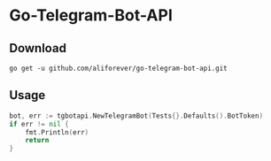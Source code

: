 # Go-Telegram-Bot-API

## Download
`go get -u github.com/aliforever/go-telegram-bot-api.git`

## Usage
```go
bot, err := tgbotapi.NewTelegramBot(Tests{}.Defaults().BotToken)
if err != nil {
    fmt.Println(err)
    return
}
```